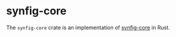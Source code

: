 # synfig-core

The `synfig-core` crate is an implementation of [synfig-core](https://github.com/synfig/synfig/tree/master/synfig-core/src/synfig) in Rust.  
